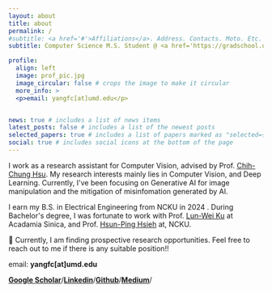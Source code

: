 ```yaml
---
layout: about
title: about
permalink: /
#subtitle: <a href='#'>Affiliations</a>. Address. Contacts. Moto. Etc.
subtitle: Computer Science M.S. Student @ <a href='https://gradschool.umd.edu/'>University of Maryland, College Park</a>

profile:
  align: left
  image: prof_pic.jpg
  image_circular: false # crops the image to make it circular
  more_info: >
  <p>email: yangfc[at]umd.edu</p>


news: true # includes a list of news items
latest_posts: false # includes a list of the newest posts
selected_papers: true # includes a list of papers marked as "selected={true}"
social: true # includes social icons at the bottom of the page
---
```


I work as a research assistant for Computer Vision, advised by Prof. [Chih-Chung Hsu](https://scholar.google.com/citations?user=mIWRYc4AAAAJ&hl=en). My research interests mainly lies in Computer Vision, and Deep Learning. Currently, I've been focusing on Generative AI for image manipulation and the mitigation of misinfomation generated by AI. 

I earn my B.S. in Electrical Engineering from NCKU in 2024 . During Bachelor's degree, I was fortunate to work with Prof. [Lun-Wei Ku](https://scholar.google.com/citations?user=SzcLXlkAAAAJ&hl=en) at Acadamia Sinica, and Prof. [Hsun-Ping Hsieh](https://scholar.google.com/citations?user=f6SBzrAAAAAJ&hl=en) at, NCKU.

📢 Currently, I am finding prospective research opportunities. Feel free to reach out to me if there is any suitable position!! 

email: <span class="contact-color"><b>yangfc[at]umd.edu</b></span>

<!--Google Scholar/Linkedin/Github/Medium-->
<a class="contact-color" href="https://scholar.google.com/citations?user=kZ6hM70AAAAJ&hl=en"><b>Google Scholar</b></a>/<a class="contact-color" href="https://www.linkedin.com/in/yang-fan-chiang-72a681227/"><b>Linkedin</b></a>/<a class="contact-color" href="https://github.com/santaboi"><b>Github</b></a>/<a class="contact-color" href="https://medium.com/@e94081107"><b>Medium</b></a>/
